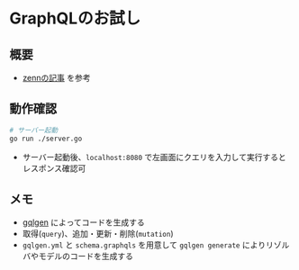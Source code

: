 # GraphQLのお試し
## 概要
- [zennの記事](https://zenn.dev/hsaki/books/golang-graphql) を参考

## 動作確認
```sh
# サーバー起動
go run ./server.go
```
- サーバー起動後、`localhost:8080` で左画面にクエリを入力して実行するとレスポンス確認可

## メモ
- [gqlgen](https://github.com/99designs/gqlgen) によってコードを生成する
- 取得(`query`)、追加・更新・削除(`mutation`)
- `gqlgen.yml` と `schema.graphqls` を用意して `gqlgen generate` によりリゾルバやモデルのコードを生成する
